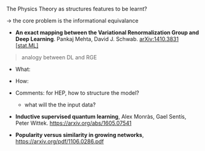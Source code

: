 The Physics Theory as structures features to be learnt?

-> the core problem is the informational equivalance

* **An exact mapping between the Variational Renormalization Group and Deep Learning**. Pankaj Mehta, David J. Schwab. [arXiv:1410.3831 [stat.ML]](https://arxiv.org/abs/1410.3831)
> analogy between DL and RGE
* What:
* How:
* Comments: for HEP, how to structure the model?
  * what will the the input data?
  
* **Inductive supervised quantum learning**, Alex Monràs, Gael Sentís, Peter Wittek. https://arxiv.org/abs/1605.07541

* **Popularity versus similarity in growing networks**, https://arxiv.org/pdf/1106.0286.pdf
